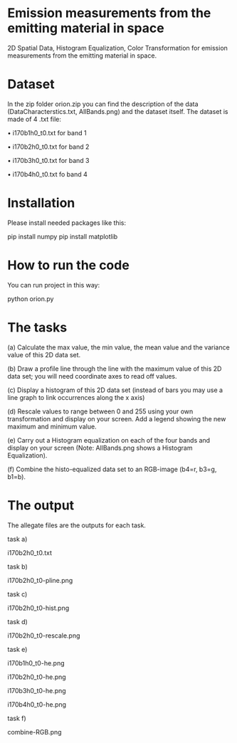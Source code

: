 # Emission measurements from the emitting material in space
2D Spatial Data, Histogram Equalization, Color Transformation for emission measurements from the emitting material in space.

# Dataset
In the zip folder orion.zip you can find the description of the data (DataCharacterstics.txt, AllBands.png) and the dataset itself.
The dataset is made of 4 .txt file:


• i170b1h0_t0.txt  for band 1

• i170b2h0_t0.txt for band 2

• i170b3h0_t0.txt for band 3

• i170b4h0_t0.txt fo band 4


# Installation
Please install needed packages like this:

pip install numpy
pip install matplotlib

# How to run the code
You can run project in this way:

python orion.py


# The tasks
(a) Calculate the max value, the min value, the mean value and the variance value of this 2D data set.

(b) Draw a profile line through the line with the maximum value of this 2D data set; you will need
coordinate axes to read off values.

(c) Display a histogram of this 2D data set (instead of bars you may use a line graph to link occurrences
along the x axis)

(d) Rescale values to range between 0 and 255 using your own transformation and display on your screen.
Add a legend showing the new maximum and minimum value.

(e) Carry out a Histogram equalization on each of the four bands and display on your screen (Note:
AllBands.png shows a Histogram Equalization).

(f) Combine the histo-equalized data set to an RGB-image (b4=r, b3=g, b1=b).

# The output
The allegate files are the outputs for each task.

task a)

i170b2h0_t0.txt

task b)

i170b2h0_t0-pline.png

task c)

i170b2h0_t0-hist.png

task d)

i170b2h0_t0-rescale.png

task e)

i170b1h0_t0-he.png

i170b2h0_t0-he.png

i170b3h0_t0-he.png

i170b4h0_t0-he.png

task f)

combine-RGB.png



